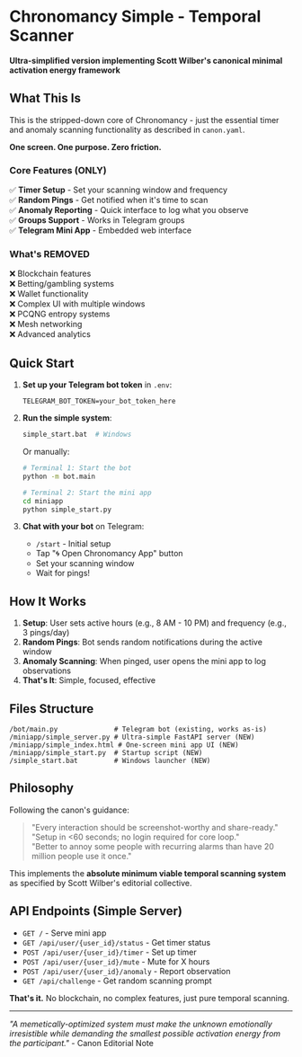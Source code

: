 # Chronomancy Simple - Temporal Scanner

**Ultra-simplified version implementing Scott Wilber's canonical minimal activation energy framework**

## What This Is

This is the stripped-down core of Chronomancy - just the essential timer and anomaly scanning functionality as described in `canon.yaml`. 

**One screen. One purpose. Zero friction.**

### Core Features (ONLY)

✅ **Timer Setup** - Set your scanning window and frequency  
✅ **Random Pings** - Get notified when it's time to scan  
✅ **Anomaly Reporting** - Quick interface to log what you observe  
✅ **Groups Support** - Works in Telegram groups  
✅ **Telegram Mini App** - Embedded web interface  

### What's REMOVED

❌ Blockchain features  
❌ Betting/gambling systems  
❌ Wallet functionality  
❌ Complex UI with multiple windows  
❌ PCQNG entropy systems  
❌ Mesh networking  
❌ Advanced analytics  

## Quick Start

1. **Set up your Telegram bot token** in `.env`:
   ```
   TELEGRAM_BOT_TOKEN=your_bot_token_here
   ```

2. **Run the simple system**:
   ```bash
   simple_start.bat  # Windows
   ```
   
   Or manually:
   ```bash
   # Terminal 1: Start the bot
   python -m bot.main
   
   # Terminal 2: Start the mini app
   cd miniapp
   python simple_start.py
   ```

3. **Chat with your bot** on Telegram:
   - `/start` - Initial setup
   - Tap "🌀 Open Chronomancy App" button
   - Set your scanning window
   - Wait for pings!

## How It Works

1. **Setup**: User sets active hours (e.g., 8 AM - 10 PM) and frequency (e.g., 3 pings/day)
2. **Random Pings**: Bot sends random notifications during the active window
3. **Anomaly Scanning**: When pinged, user opens the mini app to log observations
4. **That's It**: Simple, focused, effective

## Files Structure

```
/bot/main.py              # Telegram bot (existing, works as-is)
/miniapp/simple_server.py # Ultra-simple FastAPI server (NEW)
/miniapp/simple_index.html # One-screen mini app UI (NEW)
/miniapp/simple_start.py  # Startup script (NEW)
/simple_start.bat         # Windows launcher (NEW)
```

## Philosophy

Following the canon's guidance:

> "Every interaction should be screenshot-worthy and share-ready."  
> "Setup in <60 seconds; no login required for core loop."  
> "Better to annoy some people with recurring alarms than have 20 million people use it once."

This implements the **absolute minimum viable temporal scanning system** as specified by Scott Wilber's editorial collective.

## API Endpoints (Simple Server)

- `GET /` - Serve mini app
- `GET /api/user/{user_id}/status` - Get timer status  
- `POST /api/user/{user_id}/timer` - Set up timer
- `POST /api/user/{user_id}/mute` - Mute for X hours
- `POST /api/user/{user_id}/anomaly` - Report observation
- `GET /api/challenge` - Get random scanning prompt

**That's it.** No blockchain, no complex features, just pure temporal scanning.

---

*"A memetically-optimized system must make the unknown emotionally irresistible while demanding the smallest possible activation energy from the participant."* - Canon Editorial Note 